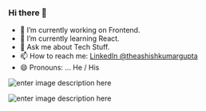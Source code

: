 ### Hi there 👋

- 🔭 I’m currently working on Frontend.
- 🌱 I’m currently learning React.
- 💬 Ask me about Tech Stuff.
- 📫 How to reach me: [LinkedIn @theashishkumargupta](https://www.linkedin.com/in/theashishkumargupta/)
- 😄 Pronouns: ... He / His


![enter image description here](https://github-readme-stats.vercel.app/api?username=ashishugi)

![enter image description here](https://github-readme-stats.vercel.app/api/top-langs/?username=ashishugi)
